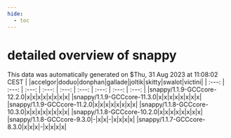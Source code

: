 ```yaml
---
hide:
  - toc
---
```


detailed overview of snappy
===========================


This data was automatically generated on $Thu, 31 Aug 2023 at 11:08:02 CEST
| |accelgor|doduo|donphan|gallade|joltik|skitty|swalot|victini|
| :---: | :---: | :---: | :---: | :---: | :---: | :---: | :---: | :---: |
|snappy/1.1.9-GCCcore-12.2.0|x|x|x|x|x|x|x|x|
|snappy/1.1.9-GCCcore-11.3.0|x|x|x|x|x|x|x|x|
|snappy/1.1.9-GCCcore-11.2.0|x|x|x|x|x|x|x|x|
|snappy/1.1.8-GCCcore-10.3.0|x|x|x|x|x|x|x|x|
|snappy/1.1.8-GCCcore-10.2.0|x|x|x|x|x|x|x|x|
|snappy/1.1.8-GCCcore-9.3.0|-|x|x|-|x|x|x|x|
|snappy/1.1.7-GCCcore-8.3.0|x|x|x|-|x|x|x|x|
